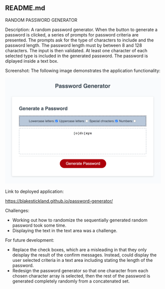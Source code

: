 ## README.md

RANDOM PASSWORD GENERATOR

Description:
A random password generator. 
When the button to generate a password is clicked, a series of prompts for password criteria are presented. The prompts ask for the type of characters to include and the password length. 
The password length must by between 8 and 128 characters. 
The input is then validated.
At least one character of each selected type is included in the generated password. 
The password is diplayed inside a text box. 

Screenshot:
The following image demonstrates the application functionality:

![deployed password generator](assets/images/password-generaator-deployed-screenshot.png)

Link to deployed application:

https://blakestickland.github.io/password-generator/

Challenges: 
* Working out how to randomize the sequentially generated random password took some time. 
* Displaying the text in the text area was a challenge.

For future development:
* Replace the check boxes, which are a misleading in that they only deisplay the result of the confirm messages. Instead, could display the user selected criteria in a text area including stating the length of the password.
* Redesign the password generator so that one character from each chosen character array is selected, then the rest of the password is generated completely randomly from a concatenated set. 
